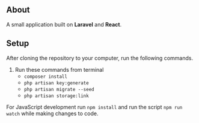 ## About 
A small application built on **Laravel** and **React**.

## Setup

After cloning the repository to your computer, run the following commands.

1. Run these commands from terminal
    * `composer install`
    * `php artisan key:generate`
    * `php artisan migrate --seed`
    * `php artisan storage:link`
    
For JavaScript development run `npm install` and run the script `npm run watch` while making changes to code.
